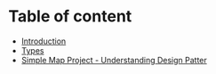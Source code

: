# Table of content

- [Introduction](/introduction/)
- [Types](/types/)
- [Simple Map Project - Understanding Design Patter](/simple-map-project/)
